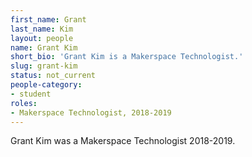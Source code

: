 ```yaml
---
first_name: Grant
last_name: Kim
layout: people
name: Grant Kim
short_bio: 'Grant Kim is a Makerspace Technologist.'
slug: grant-kim
status: not_current
people-category:
- student
roles:
- Makerspace Technologist, 2018-2019
---
```

Grant Kim was a Makerspace Technologist 2018-2019.
